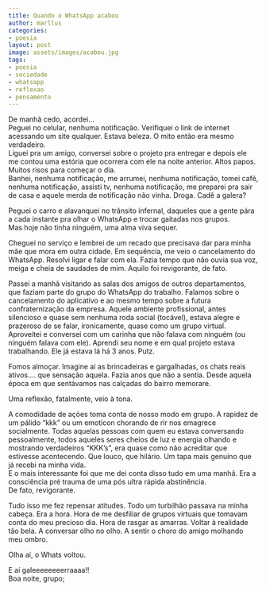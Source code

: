 ```yaml
---
title: Quando o WhatsApp acabou
author: marllus
categories:
- poesia
layout: post
image: assets/images/acabou.jpg
tags:
- poesia
- sociedade
- whatsapp
- reflexao
- pensamento
---
```


De manhã cedo, acordei…<br>
Peguei no celular, nenhuma notificação. Verifiquei o link de internet acessando um site qualquer. Estava beleza. O mito então era mesmo verdadeiro.<br>
Liguei pra um amigo, conversei sobre o projeto pra entregar e depois ele me contou uma estória que ocorrera com ele na noite anterior. Altos papos. Muitos risos para começar o dia.<br>
Banhei, nenhuma notificação, me arrumei, nenhuma notificação, tomei café, nenhuma notificação, assisti tv, nenhuma notificação, me preparei pra sair de casa e aquele merda de notificação não vinha. Droga. Cadê a galera?<br>

Peguei o carro e alavanquei no trânsito infernal, daqueles que a gente pára a cada instante pra olhar o WhatsApp e trocar gaitadas nos grupos.<br>
Mas hoje não tinha ninguém, uma alma viva sequer.<br>

Cheguei no serviço e lembrei de um recado que precisava dar para minha mãe que mora em outra cidade. Em sequência, me veio o cancelamento do WhatsApp. Resolvi ligar e falar com ela. Fazia tempo que não ouvia sua voz, meiga e cheia de saudades de mim. Aquilo foi revigorante, de fato.<br>

Passei a manhã visitando as salas dos amigos de outros departamentos, que faziam parte do grupo do WhatsApp do trabalho. Falamos sobre o cancelamento do aplicativo e ao mesmo tempo sobre a futura confraternização da empresa. Aquele ambiente profissional, antes silencioso e quase sem nenhuma roda social (tocável), estava alegre e prazeroso de se falar, ironicamente, quase como um grupo virtual. Aproveitei e conversei com um carinha que não falava com ninguém (ou ninguém falava com ele). Aprendi seu nome e em qual projeto estava trabalhando. Ele já estava lá há 3 anos. Putz.<br>

Fomos almoçar. Imagine aí as brincadeiras e gargalhadas, os chats reais ativos…. que sensação aquela. Fazia anos que não a sentia. Desde aquela época em que sentávamos nas calçadas do bairro memorare.<br>

Uma reflexão, fatalmente, veio à tona.<br>

A comodidade de ações toma conta de nosso modo em grupo. A rapidez de um pálido “kkk” ou um emoticon chorando de rir nos emagrece socialmente. Todas aquelas pessoas com quem eu estava conversando pessoalmente, todos aqueles seres cheios de luz e energia olhando e mostrando verdadeiros “KKK’s”, era quase como não acreditar que estivesse acontecendo. Que louco, que hilário. Um tapa mais genuíno que já recebi na minha vida.<br>
E o mais interessante foi que me dei conta disso tudo em uma manhã. Era a consciência pré trauma de uma pós ultra rápida abstinência.<br>
De fato, revigorante.<br>

Tudo isso me fez repensar atitudes. Todo um turbilhão passava na minha cabeça. Era a hora. Hora de me desfiliar de grupos virtuais que tomavam conta do meu precioso dia. Hora de rasgar as amarras. Voltar à realidade tão bela. A conversar olho no olho. A sentir o choro do amigo molhando meu ombro.<br>

Olha aí, o Whats voltou.<br>

E aí galeeeeeeeerraaaa!!<br>
Boa noite, grupo;<br>
